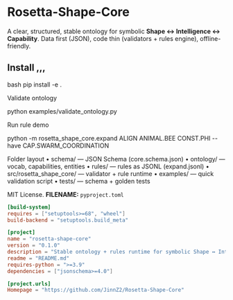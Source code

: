 # Rosetta-Shape-Core

A clear, structured, stable ontology for symbolic **Shape ↔ Intelligence ↔ Capability**.
Data first (JSON), code thin (validators + rules engine), offline-friendly.

## Install ,,,
bash
pip install -e .

Validate ontology

python examples/validate_ontology.py

Run rule demo

python -m rosetta_shape_core.expand ALIGN ANIMAL.BEE CONST.PHI --have CAP.SWARM_COORDINATION

Folder layout
	•	schema/ — JSON Schema (core.schema.json)
	•	ontology/ — vocab, capabilities, entities
	•	rules/ — rules as JSONL (expand.jsonl)
	•	src/rosetta_shape_core/ — validator + rule runtime
	•	examples/ — quick validation script
	•	tests/ — schema + golden tests

MIT License.
**FILENAME:** `pyproject.toml`
```toml
[build-system]
requires = ["setuptools>=68", "wheel"]
build-backend = "setuptools.build_meta"

[project]
name = "rosetta-shape-core"
version = "0.1.0"
description = "Stable ontology + rules runtime for symbolic Shape ↔ Intelligence ↔ Capability."
readme = "README.md"
requires-python = ">=3.9"
dependencies = ["jsonschema>=4.0"]

[project.urls]
Homepage = "https://github.com/JinnZ2/Rosetta-Shape-Core"
